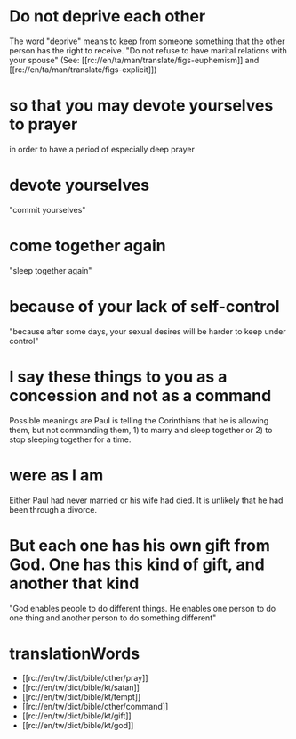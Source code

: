 # Do not deprive each other

The word "deprive" means to keep from someone something that the other person has the right to receive. "Do not refuse to have marital relations with your spouse" (See: [[rc://en/ta/man/translate/figs-euphemism]] and [[rc://en/ta/man/translate/figs-explicit]])

# so that you may devote yourselves to prayer

in order to have a period of especially deep prayer

# devote yourselves

"commit yourselves"

# come together again

"sleep together again"

# because of your lack of self-control

"because after some days, your sexual desires will be harder to keep under control"

# I say these things to you as a concession and not as a command

Possible meanings are Paul is telling the Corinthians that he is allowing them, but not commanding them, 1) to marry and sleep together or 2) to stop sleeping together for a time.

# were as I am

Either Paul had never married or his wife had died. It is unlikely that he had been through a divorce.

# But each one has his own gift from God. One has this kind of gift, and another that kind

"God enables people to do different things. He enables one person to do one thing and another person to do something different"

# translationWords

* [[rc://en/tw/dict/bible/other/pray]]
* [[rc://en/tw/dict/bible/kt/satan]]
* [[rc://en/tw/dict/bible/kt/tempt]]
* [[rc://en/tw/dict/bible/other/command]]
* [[rc://en/tw/dict/bible/kt/gift]]
* [[rc://en/tw/dict/bible/kt/god]]